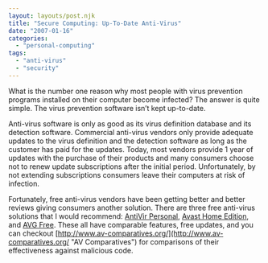 ```yaml
---
layout: layouts/post.njk
title: "Secure Computing: Up-To-Date Anti-Virus"
date: "2007-01-16"
categories: 
  - "personal-computing"
tags: 
  - "anti-virus"
  - "security"
---
```


What is the number one reason why most people with virus prevention programs installed on their computer become infected? The answer is quite simple. The virus prevention software isn’t kept up-to-date.

Anti-virus software is only as good as its virus definition database and its detection software. Commercial anti-virus vendors only provide adequate updates to the virus definition and the detection software as long as the customer has paid for the updates. Today, most vendors provide 1 year of updates with the purchase of their products and many consumers choose not to renew update subscriptions after the initial period. Unfortunately, by not extending subscriptions consumers leave their computers at risk of infection.

Fortunately, free anti-virus vendors have been getting better and better reviews giving consumers another solution. There are three free anti-virus solutions that I would recommend: [AntiVir Personal](http://www.free-av.com/ "AntiVir Website"), [Avast Home Edition](http://www.avast.com/ "Avast Website"), and [AVG Free](http://free.grisoft.com/ "AVG Free Website"). These all have comparable features, free updates, and you can checkout [http://www.av-comparatives.org/](http://www.av-comparatives.org/ "AV Comparatives") for comparisons of their effectiveness against malicious code.
